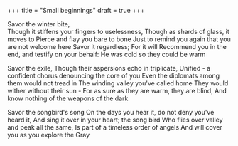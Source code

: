+++
title = "Small beginnings"
draft = true
+++

Savor the winter bite,\
Though it stiffens your fingers to uselessness,
Though as shards of glass, it moves to
Pierce and flay you bare to bone
Just to remind you again that you are not welcome here
Savor it regardless; For it will
Recommend you in the end, and testify on your behalf:
He was cold so they could be warm

Savor the exile,
Though their aspersions echo in triplicate,
Unified - a confident chorus denouncing the core of you
Even the diplomats among them would not tread in
The winding valley you've called home
They would wither without their sun -
For as sure as they are warm, they are blind,
And know nothing of the weapons of the dark

Savor the songbird's song
On the days you hear it, do not deny you've heard it,
And sing it over in your heart; the song bird
Who flies over valley and peak all the same,
Is part of a timeless order of angels
And will cover you as you explore the Gray
